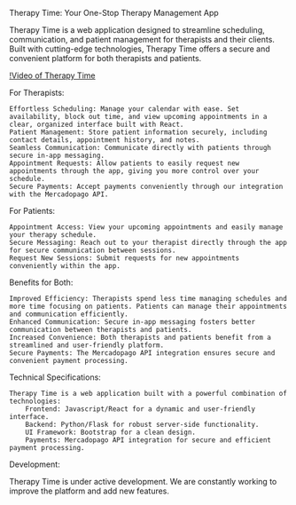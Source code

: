 Therapy Time: Your One-Stop Therapy Management App

Therapy Time is a web application designed to streamline scheduling, communication, and patient management for therapists and their clients. Built with cutting-edge technologies, Therapy Time offers a secure and convenient platform for both therapists and patients.

[!Video of Therapy Time](https://youtu.be/G2Ty1Y9_wTg)

For Therapists:

    Effortless Scheduling: Manage your calendar with ease. Set availability, block out time, and view upcoming appointments in a clear, organized interface built with React.
    Patient Management: Store patient information securely, including contact details, appointment history, and notes.
    Seamless Communication: Communicate directly with patients through secure in-app messaging.
    Appointment Requests: Allow patients to easily request new appointments through the app, giving you more control over your schedule.
    Secure Payments: Accept payments conveniently through our integration with the Mercadopago API.

For Patients:

    Appointment Access: View your upcoming appointments and easily manage your therapy schedule.
    Secure Messaging: Reach out to your therapist directly through the app for secure communication between sessions.
    Request New Sessions: Submit requests for new appointments conveniently within the app.

Benefits for Both:

    Improved Efficiency: Therapists spend less time managing schedules and more time focusing on patients. Patients can manage their appointments and communication efficiently.
    Enhanced Communication: Secure in-app messaging fosters better communication between therapists and patients.
    Increased Convenience: Both therapists and patients benefit from a streamlined and user-friendly platform.
    Secure Payments: The Mercadopago API integration ensures secure and convenient payment processing.

Technical Specifications:

    Therapy Time is a web application built with a powerful combination of technologies:
        Frontend: Javascript/React for a dynamic and user-friendly interface.
        Backend: Python/Flask for robust server-side functionality.
        UI Framework: Bootstrap for a clean design.
        Payments: Mercadopago API integration for secure and efficient payment processing.

Development:

Therapy Time is under active development.  We are constantly working to improve the platform and add new features.
